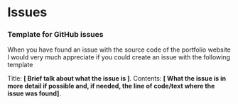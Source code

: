 # Issues


### Template for GitHub issues
  When you have found an issue with the source code of the portfolio website I would very much appreciate if you could create an issue with the following template

  Title: **[ Brief talk about what the issue is ]**.
  Contents: **[ What the issue is in more detail if possible and, if needed, the line of code/text where the issue was found]**.